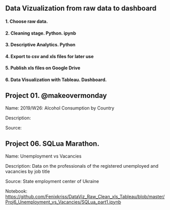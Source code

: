 ## Data Vizualization from raw data to dashboard

#### 1. Choose raw data.

#### 2. Cleaning stage. Python. ipynb

#### 3. Descriptive Analytics. Python

#### 4. Export to csv and xls files for later use

#### 5. Publish xls files on Google Drive

#### 6. Data Visualization with Tableau. Dashboard.


## Project 01. @makeovermonday

Name: 2019/W26: Alcohol Consumption by Country

Description: 

Source:

## Project 06. SQLua Marathon. 

Name: Unemployment vs Vacancies 

Description: Data on the professionals of the registered unemployed and vacancies by job title

Source: State employment center of Ukraine

Notebook: https://github.com/Fenixkriss/DataViz_Raw_Clean_xls_Tableau/blob/master/Proj6_Unemployment_vs_Vacancies/SQLua_part1.ipynb
